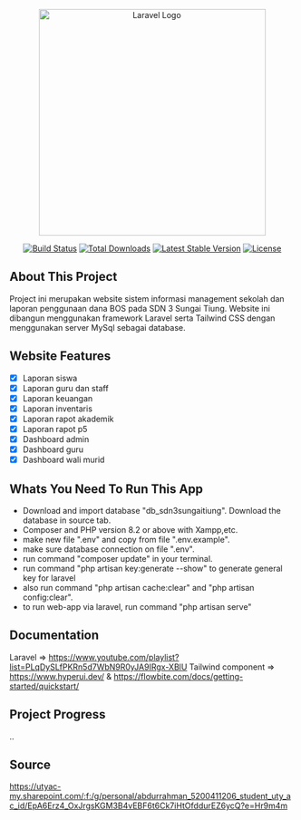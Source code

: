 <p align="center"><a href="https://laravel.com" target="_blank"><img src="https://raw.githubusercontent.com/laravel/art/master/logo-lockup/5%20SVG/2%20CMYK/1%20Full%20Color/laravel-logolockup-cmyk-red.svg" width="400" alt="Laravel Logo"></a></p>

<p align="center">
<a href="https://github.com/laravel/framework/actions"><img src="https://github.com/laravel/framework/workflows/tests/badge.svg" alt="Build Status"></a>
<a href="https://packagist.org/packages/laravel/framework"><img src="https://img.shields.io/packagist/dt/laravel/framework" alt="Total Downloads"></a>
<a href="https://packagist.org/packages/laravel/framework"><img src="https://img.shields.io/packagist/v/laravel/framework" alt="Latest Stable Version"></a>
<a href="https://packagist.org/packages/laravel/framework"><img src="https://img.shields.io/packagist/l/laravel/framework" alt="License"></a>
</p>

## About This Project

Project ini merupakan website sistem informasi management sekolah dan laporan penggunaan dana BOS pada SDN 3 Sungai Tiung. Website ini dibangun menggunakan framework Laravel serta Tailwind CSS dengan menggunakan server MySql sebagai database.

## Website Features

- [x] Laporan siswa
- [x] Laporan guru dan staff
- [x] Laporan keuangan
- [x] Laporan inventaris
- [x] Laporan rapot akademik
- [x] Laporan rapot p5 
- [x] Dashboard admin 
- [x] Dashboard guru 
- [x] Dashboard wali murid

## Whats You Need To Run This App
- Download and import database "db_sdn3sungaitiung". Download the database in source tab.
- Composer and PHP version 8.2 or above with Xampp,etc.
- make new file ".env" and copy from file ".env.example".
- make sure database connection on file ".env".
- run command "composer update" in your terminal.
- run command "php artisan key:generate --show" to generate general key for laravel
- also run command "php artisan cache:clear" and "php artisan config:clear".
- to run web-app via laravel, run command "php artisan serve"

## Documentation

Laravel => https://www.youtube.com/playlist?list=PLqDySLfPKRn5d7WbN9R0yJA9IRgx-XBlU
Tailwind component => https://www.hyperui.dev/ & https://flowbite.com/docs/getting-started/quickstart/

## Project Progress

..

## Source

https://utyac-my.sharepoint.com/:f:/g/personal/abdurrahman_5200411206_student_uty_ac_id/EpA6Erz4_OxJrgsKGM3B4vEBF6t6Ck7iHtOfddurEZ6ycQ?e=Hr9m4m

